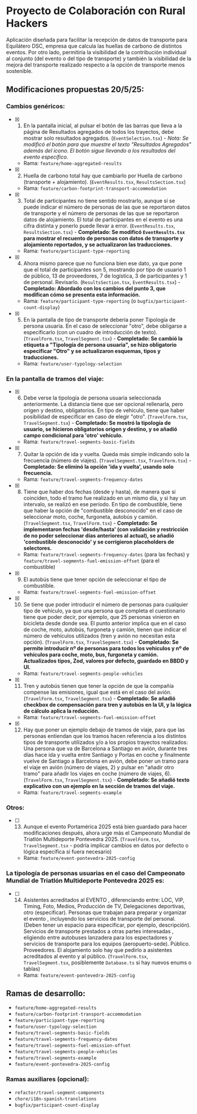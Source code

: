 # Proyecto de Colaboración con Rural Hackers

Aplicación diseñada para facilitar la recepción de datos de transporte para Equilátero DSC, empresa que calcula las huellas de carbono de distintos eventos. Por otro lado, permitiría la visibilidad de la contribución individual al conjunto (del evento o del tipo de transporte) y también la visibilidad de la mejora del transporte realizado respecto a la opción de transporte menos sostenible.

## Modificaciones propuestas 20/5/25:

### Cambios genéricos:

- [x] 1. En la pantalla inicial, al pulsar el botón de las barras que lleva a la página de Resultados agregados de todos los trayectos, debe mostrar solo resultados agregados. (`EventSelection.tsx`) - _Nota: Se modificó el botón para que muestre el texto "Resultados Agregados" además del icono. El botón sigue llevando a los resultados del evento específico._
  - Rama: `feature/home-aggregated-results`
- [x] 2. Huella de carbono total hay que cambiarlo por Huella de carbono (transporte + alojamiento). (`EventResults.tsx`, `ResultsSection.tsx`)
  - Rama: `feature/carbon-footprint-transport-accommodation`
- [x] 3. Total de participantes no tiene sentido mostrarlo, aunque sí se puede indicar el número de personas de las que se reportaron datos de transporte y el número de personas de las que se reportaron datos de alojamiento. El total de participantes en el evento es una cifra distinta y ponerlo puede llevar a error. (`EventResults.tsx`, `ResultsSection.tsx`) - **Completado: Se modificó `EventResults.tsx` para mostrar el recuento de personas con datos de transporte y alojamiento reportados, y se actualizaron las traducciones.**
  - Rama: `feature/participant-type-reporting`
- [x] 4. Ahora mismo parece que no funciona bien ese dato, ya que pone que el total de participantes son 5, mostrando por tipo de usuario 1 de público, 13 de proveedores, 7 de logística, 3 de participantes y 1 de personal. Revisarlo. (`ResultsSection.tsx`, `EventResults.tsx`) - **Completado: Abordado con los cambios del punto 3, que modifican cómo se presenta esta información.**
  - Rama: `feature/participant-type-reporting` (o `bugfix/participant-count-display`)
- [x] 5. En la pantalla de tipo de transporte debería poner Tipología de persona usuaria. En el caso de seleccionar "otro", debe obligarse a especificarlo (con un cuadro de introducción de texto). (`TravelForm.tsx`, `TravelSegment.tsx`) - **Completado: Se cambió la etiqueta a "Tipología de persona usuaria", se hizo obligatorio especificar "Otro" y se actualizaron esquemas, tipos y traducciones.**
  - Rama: `feature/user-typology-selection`

### En la pantalla de tramos del viaje:

- [x] 6. Debe verse la tipología de persona usuaria seleccionada anteriormente. La distancia tiene que ser opcional rellenarla, pero origen y destino, obligatorios. En tipo de vehículo, tiene que haber posibilidad de especificar en caso de elegir "otro". (`TravelForm.tsx`, `TravelSegment.tsx`) - **Completado: Se mostró la tipología de usuario, se hicieron obligatorios origen y destino, y se añadió campo condicional para 'otro' vehículo.**
  - Rama: `feature/travel-segments-basic-fields`
- [x] 7. Quitar la opción de ida y vuelta. Queda más simple indicando solo la frecuencia (número de viajes). (`TravelSegment.tsx`, `TravelForm.tsx`) - **Completado: Se eliminó la opción 'ida y vuelta', usando solo frecuencia.**
  - Rama: `feature/travel-segments-frequency-dates`
- [x] 8. Tiene que haber dos fechas (desde y hasta), de manera que si coinciden, todo el tramo fue realizado en un mismo día, y si hay un intervalo, se realizó en ese período. En tipo de combustible, tiene que haber la opción de "combustible desconocido" en el caso de seleccionar moto, coche, furgoneta, autobús y camión. (`TravelSegment.tsx`, `TravelForm.tsx`) - **Completado: Se implementaron fechas 'desde/hasta' (con validación y restricción de no poder seleccionar días anteriores al actual), se añadió 'combustible desconocido' y se corrigieron placeholders de selectores.**
  - Rama: `feature/travel-segments-frequency-dates` (para las fechas) y `feature/travel-segments-fuel-emission-offset` (para el combustible)
- [x] 9. El autobús tiene que tener opción de seleccionar el tipo de combustible.
  - Rama: `feature/travel-segments-fuel-emission-offset`
- [x] 10. Se tiene que poder introducir el número de personas para cualquier tipo de vehículo, ya que una persona que completa el cuestionario tiene que poder decir, por ejemplo, que 25 personas vinieron en bicicleta desde donde sea. El punto anterior implica que en el caso de coche, moto, autobús, furgoneta y camión, tienen que indicar el número de vehículos utilizados (tren y avión no necesitan esta opción). (`TravelForm.tsx`, `TravelSegment.tsx`) - **Completado: Se permite introducir nº de personas para todos los vehículos y nº de vehículos para coche, moto, bus, furgoneta y camión. Actualizados tipos, Zod, valores por defecto, guardado en BBDD y UI.**
  - Rama: `feature/travel-segments-people-vehicles`
- [x] 11. Tren y autobús tienen que tener la opción de que la compañía compense las emisiones, igual que está en el caso del avión. (`TravelForm.tsx`, `TravelSegment.tsx`) - **Completado: Se añadió checkbox de compensación para tren y autobús en la UI, y la lógica de cálculo aplica la reducción.**
  - Rama: `feature/travel-segments-fuel-emission-offset`
- [x] 12. Hay que poner un ejemplo debajo de tramos de viaje, para que las personas entiendan que los tramos hacen referencia a los distintos tipos de transporte utilizados y/o a los propios trayectos realizados: Una persona que va de Barcelona a Santiago en avión, durante tres días hace ida y vuelta entre Santiago y Portas en coche y finalmente vuelve de Santiago a Barcelona en avión, debe poner un tramo para el viaje en avión (número de viajes, 2) y pulsar en "añadir otro tramo" para añadir los viajes en coche (número de viajes, 6). (`TravelForm.tsx`, `TravelSegment.tsx`) - **Completado: Se añadió texto explicativo con un ejemplo en la sección de tramos del viaje.**
  - Rama: `feature/travel-segments-example`

### Otros:

- [ ] 13. Aunque el evento Portamérica 2025 está bien guardado para hacer modificaciones después, ahora urge más el Campeonato Mundial de Triatlón Multideporte Pontevedra 2025. (`TravelForm.tsx`, `TravelSegment.tsx` - podría implicar cambios en datos por defecto o lógica específica si fuera necesario)
  - Rama: `feature/event-pontevedra-2025-config`

### La tipología de personas usuarias en el caso del Campeonato Mundial de Triatlón Multideporte Pontevedra 2025 es:

- [ ] 14. Asistentes acreditados al EVENTO , diferenciando entre: LOC, VIP, Timing, Foto, Medios, Producción de TV, Delegaciones deportivas, otro (especificar). Personas que trabajan para preparar y organizar el evento , incluyendo los servicios de transporte del personal. (Deben tener un espacio para especificar, por ejemplo, descripción). Servicios de transporte prestados a otras partes interesadas , eligiendo entre autobuses lanzadera para los espectadores y servicios de transporte para los equipos (aeropuerto-sede). Público. Proveedores. El alojamiento solo hay que pedirlo a asistentes acreditados al evento y al público. (`TravelForm.tsx`, `TravelSegment.tsx`, posiblemente `Database.ts` si hay nuevos enums o tablas)
  - Rama: `feature/event-pontevedra-2025-config`

## Ramas de desarrollo:

- `feature/home-aggregated-results`
- `feature/carbon-footprint-transport-accommodation`
- `feature/participant-type-reporting`
- `feature/user-typology-selection`
- `feature/travel-segments-basic-fields`
- `feature/travel-segments-frequency-dates`
- `feature/travel-segments-fuel-emission-offset`
- `feature/travel-segments-people-vehicles`
- `feature/travel-segments-example`
- `feature/event-pontevedra-2025-config`

### Ramas auxiliares (opcional):

- `refactor/travel-segment-components`
- `chore/i18n-spanish-translations`
- `bugfix/participant-count-display`
